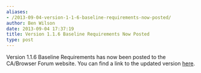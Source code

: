 ```yaml
---
aliases:
- /2013-09-04-version-1-1-6-baseline-requirements-now-posted/
author: Ben Wilson
date: 2013-09-04 17:37:19
title: Version 1.1.6 Baseline Requirements Now Posted
type: post
---
```


Version 1.1.6 Baseline Requirements has now been posted to the CA/Browser Forum website. You can find a link to the updated version [here][1].

[1]: /?page_id=93 "Baseline Requirements"